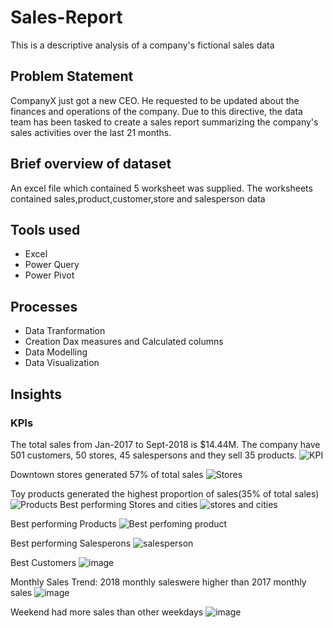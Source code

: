 # Sales-Report
This is a descriptive analysis of  a company's fictional sales data
## Problem Statement
CompanyX just got a new CEO. He requested to be updated about the finances and operations of the company. Due to this directive, the data team has been tasked to create a sales report summarizing the company's sales activities over the last 21 months.
## Brief overview of dataset
An excel file which contained 5 worksheet was supplied. The worksheets contained sales,product,customer,store and salesperson data
## Tools used
- Excel
- Power Query
- Power Pivot
## Processes
- Data Tranformation
- Creation Dax measures and Calculated columns
- Data Modelling
- Data Visualization
## Insights
### KPIs
The total sales from Jan-2017 to Sept-2018 is $14.44M. The company have 501 customers, 50 stores, 45 salespersons and they sell 35 products.
![KPI](https://user-images.githubusercontent.com/107176991/187200678-0606b3cb-3653-483a-accf-14bb9a02724f.png)

Downtown stores generated 57% of total sales
![Stores](https://user-images.githubusercontent.com/107176991/187200966-0e685797-aa93-43eb-828d-c8992090f7fa.png)

Toy products generated the highest proportion of sales(35% of total sales)
![Products](https://user-images.githubusercontent.com/107176991/187201239-10b290c5-12e8-401d-b456-c1cbe364bf18.png)
Best performing Stores and cities
![stores and cities](https://user-images.githubusercontent.com/107176991/187202025-d38c69d5-97e8-429a-be51-546e603ab5eb.png)

Best performing Products
![Best perfoming product](https://user-images.githubusercontent.com/107176991/187202392-800510ac-cd5d-44ae-9536-8b6820ff9517.png)

Best performing Salesperons
![salesperson](https://user-images.githubusercontent.com/107176991/187202561-b7bd7da5-0760-44ed-afed-7af3861b4934.png)

Best Customers
![image](https://user-images.githubusercontent.com/107176991/187203086-e7b1573f-1e5e-4d86-be40-80a721fbfebc.png)

Monthly Sales Trend: 2018 monthly saleswere higher than 2017 monthly sales
![image](https://user-images.githubusercontent.com/107176991/187205585-a35bf435-edb0-4bf7-993c-e597a3bb0631.png)

Weekend had more sales than other weekdays
![image](https://user-images.githubusercontent.com/107176991/187205779-03562c31-5b17-437d-9975-b18f7fbf0144.png)
